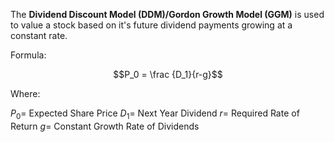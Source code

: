 The **Dividend Discount Model (DDM)/Gordon Growth Model (GGM)** is used to value a stock based on it's future dividend payments growing at a constant rate.

Formula:

$$P_0 = \frac {D_1}{r-g}$$

Where:

$P_0 =$  Expected Share Price
$D_1 =$ Next Year Dividend
$r =$ Required Rate of Return
$g =$ Constant Growth Rate of Dividends
